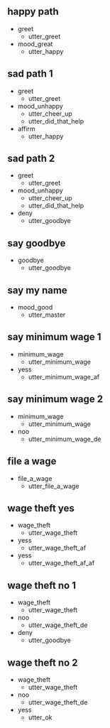 ## happy path
* greet
  - utter_greet
* mood_great
  - utter_happy

## sad path 1
* greet
  - utter_greet
* mood_unhappy
  - utter_cheer_up
  - utter_did_that_help
* affirm
  - utter_happy

## sad path 2
* greet
  - utter_greet
* mood_unhappy
  - utter_cheer_up
  - utter_did_that_help
* deny
  - utter_goodbye

## say goodbye
* goodbye
  - utter_goodbye

## say my name
* mood_good
    - utter_master

## say minimum wage 1
* minimum_wage
    - utter_minimum_wage
* yess
    - utter_minimum_wage_af

## say minimum wage 2
* minimum_wage
    - utter_minimum_wage
* noo
    - utter_minimum_wage_de

## file a wage 
* file_a_wage
    - utter_file_a_wage

## wage theft yes
* wage_theft
    - utter_wage_theft
* yess
    - utter_wage_theft_af
* yess
    - utter_wage_theft_af_af

## wage theft no 1
* wage_theft
    - utter_wage_theft
* noo
    - utter_wage_theft_de
* deny
    - utter_goodbye

    
## wage theft no 2
* wage_theft
    - utter_wage_theft
* noo
    - utter_wage_theft_de
* yess
    - utter_ok





